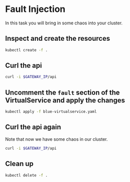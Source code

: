 # Fault Injection

In this task you will bring in some chaos into your cluster.

## Inspect and create the resources

```bash
kubectl create -f .
```

## Curl the api

```bash
curl -i $GATEWAY_IP/api
```

## Uncomment the `fault` section of the VirtualService and apply the changes

```bash
kubectl apply -f blue-virtualservice.yaml
```

## Curl the api again

Note that now we have some chaos in our cluster.

```bash
curl -i $GATEWAY_IP/api
```

## Clean up

```bash
kubectl delete -f .
```
